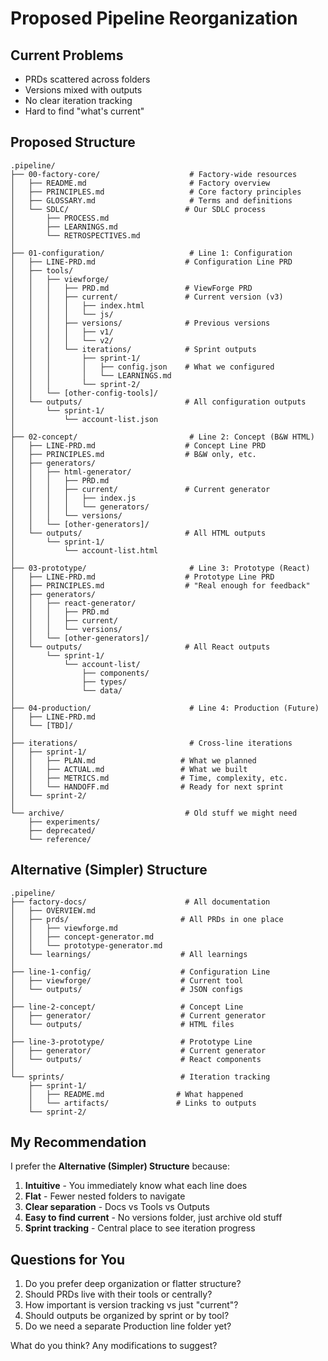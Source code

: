 # Proposed Pipeline Reorganization

## Current Problems
- PRDs scattered across folders
- Versions mixed with outputs
- No clear iteration tracking
- Hard to find "what's current"

## Proposed Structure

```
.pipeline/
├── 00-factory-core/                    # Factory-wide resources
│   ├── README.md                       # Factory overview
│   ├── PRINCIPLES.md                   # Core factory principles
│   ├── GLOSSARY.md                     # Terms and definitions
│   └── SDLC/                          # Our SDLC process
│       ├── PROCESS.md
│       ├── LEARNINGS.md
│       └── RETROSPECTIVES.md
│
├── 01-configuration/                   # Line 1: Configuration
│   ├── LINE-PRD.md                    # Configuration Line PRD
│   ├── tools/
│   │   ├── viewforge/
│   │   │   ├── PRD.md                 # ViewForge PRD
│   │   │   ├── current/               # Current version (v3)
│   │   │   │   ├── index.html
│   │   │   │   └── js/
│   │   │   ├── versions/              # Previous versions
│   │   │   │   ├── v1/
│   │   │   │   └── v2/
│   │   │   └── iterations/            # Sprint outputs
│   │   │       ├── sprint-1/
│   │   │       │   ├── config.json    # What we configured
│   │   │       │   └── LEARNINGS.md
│   │   │       └── sprint-2/
│   │   └── [other-config-tools]/
│   └── outputs/                       # All configuration outputs
│       └── sprint-1/
│           └── account-list.json
│
├── 02-concept/                         # Line 2: Concept (B&W HTML)
│   ├── LINE-PRD.md                    # Concept Line PRD
│   ├── PRINCIPLES.md                  # B&W only, etc.
│   ├── generators/
│   │   ├── html-generator/
│   │   │   ├── PRD.md
│   │   │   ├── current/               # Current generator
│   │   │   │   ├── index.js
│   │   │   │   └── generators/
│   │   │   └── versions/
│   │   └── [other-generators]/
│   └── outputs/                       # All HTML outputs
│       └── sprint-1/
│           └── account-list.html
│
├── 03-prototype/                       # Line 3: Prototype (React)
│   ├── LINE-PRD.md                    # Prototype Line PRD
│   ├── PRINCIPLES.md                  # "Real enough for feedback"
│   ├── generators/
│   │   ├── react-generator/
│   │   │   ├── PRD.md
│   │   │   ├── current/
│   │   │   └── versions/
│   │   └── [other-generators]/
│   └── outputs/                       # All React outputs
│       └── sprint-1/
│           └── account-list/
│               ├── components/
│               ├── types/
│               └── data/
│
├── 04-production/                      # Line 4: Production (Future)
│   ├── LINE-PRD.md
│   └── [TBD]/
│
├── iterations/                         # Cross-line iterations
│   ├── sprint-1/
│   │   ├── PLAN.md                   # What we planned
│   │   ├── ACTUAL.md                 # What we built
│   │   ├── METRICS.md                # Time, complexity, etc.
│   │   └── HANDOFF.md                # Ready for next sprint
│   └── sprint-2/
│
└── archive/                           # Old stuff we might need
    ├── experiments/
    ├── deprecated/
    └── reference/
```

## Alternative (Simpler) Structure

```
.pipeline/
├── factory-docs/                      # All documentation
│   ├── OVERVIEW.md
│   ├── prds/                         # All PRDs in one place
│   │   ├── viewforge.md
│   │   ├── concept-generator.md
│   │   └── prototype-generator.md
│   └── learnings/                    # All learnings
│
├── line-1-config/                    # Configuration Line
│   ├── viewforge/                    # Current tool
│   └── outputs/                      # JSON configs
│
├── line-2-concept/                   # Concept Line
│   ├── generator/                    # Current generator
│   └── outputs/                      # HTML files
│
├── line-3-prototype/                 # Prototype Line
│   ├── generator/                    # Current generator
│   └── outputs/                      # React components
│
└── sprints/                          # Iteration tracking
    ├── sprint-1/
    │   ├── README.md                # What happened
    │   └── artifacts/               # Links to outputs
    └── sprint-2/
```

## My Recommendation

I prefer the **Alternative (Simpler) Structure** because:

1. **Intuitive** - You immediately know what each line does
2. **Flat** - Fewer nested folders to navigate
3. **Clear separation** - Docs vs Tools vs Outputs
4. **Easy to find current** - No versions folder, just archive old stuff
5. **Sprint tracking** - Central place to see iteration progress

## Questions for You

1. Do you prefer deep organization or flatter structure?
2. Should PRDs live with their tools or centrally?
3. How important is version tracking vs just "current"?
4. Should outputs be organized by sprint or by tool?
5. Do we need a separate Production line folder yet?

What do you think? Any modifications to suggest?